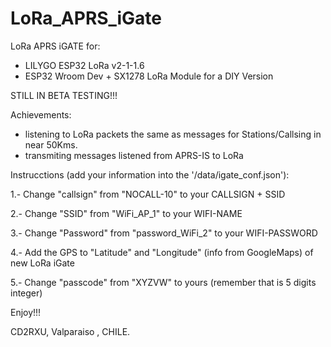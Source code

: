 # LoRa_APRS_iGate

LoRa APRS iGATE for:

- LILYGO ESP32 LoRa v2-1-1.6
- ESP32 Wroom Dev +  SX1278 LoRa Module for a DIY Version

STILL IN BETA TESTING!!!

Achievements:
- listening to LoRa packets the same as messages for Stations/Callsing in near 50Kms.
- transmiting messages listened from APRS-IS to LoRa


Instrucctions (add your information into the '/data/igate_conf.json'):

1.- Change "callsign" from "NOCALL-10" to your CALLSIGN + SSID

2.- Change "SSID" from "WiFi_AP_1"  to your WIFI-NAME

3.- Change "Password" from "password_WiFi_2" to your WIFI-PASSWORD

4.- Add the GPS to "Latitude" and "Longitude"  (info from GoogleMaps) of new LoRa iGate

5.- Change "passcode" from "XYZVW" to yours (remember that is 5 digits integer)


Enjoy!!!

CD2RXU, Valparaiso , CHILE.

